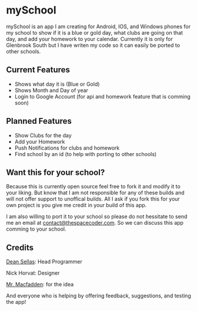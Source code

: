 # mySchool

mySchool is an app I am creating for Android, IOS, and Windows phones for my school to show if it is a blue or gold day, what clubs are going on that day, and add your homework to your calendar. Currently it is only for Glenbrook South but I have writen my code so it can easily be ported to other schools.

## Current Features

* Shows what day it is (Blue or Gold)
* Shows Month and Day of year
* Login to Google Account (for api and homework feature that is comming soon)

## Planned Features

* Show Clubs for the day
* Add your Homework
* Push Notifications for clubs and homework
* Find school by an id (to help with porting to other schools)

## Want this for your school?

Because this is currently open source feel free to fork it and modify it to your liking. But know that I am not responsible for any of these builds and will not offer support to unoffical builds. All I ask if you fork this for your own project is you give me credit in your build of this app.

I am also willing to port it to your school so please do not hessitate to send me an email at contact@thespacecoder.com. So we can discuss this app comming to your school.

## Credits
<a href="http://thespacecoder.com/" target="_blank">Dean Sellas</a>: Head Programmer

Nick Horvat: Designer

<a href="http://www.mmacfadden.com/" target="_blank">Mr. Macfadden</a>: for the idea

And everyone who is helping by offering feedback, suggestions, and testing the app!